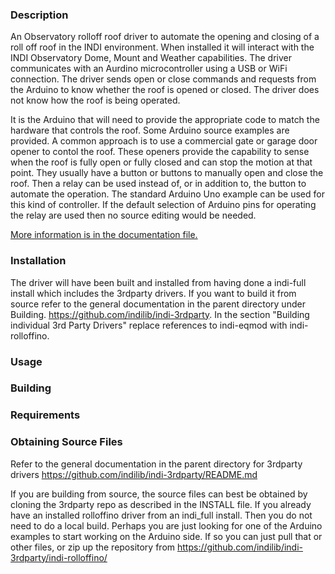 ### Description

An Observatory rolloff roof driver to automate the opening and closing of a roll off roof in the INDI environment. When installed it will interact with the INDI Observatory Dome, Mount and Weather capabilities. The driver communicates with an Aurdino microcontroller using a USB or WiFi connection. The driver sends open or close commands and requests from the Arduino to know whether the roof is opened or closed. The driver does not know how the roof is being operated.

It is the Arduino that will need to provide the appropriate code to match the hardware that controls the roof. Some Arduino source examples are provided. A common approach is to use a commercial gate or garage door opener to contol the roof. These openers provide the capability to sense when the roof is fully open or fully closed and can stop the motion at that point. They usually have a button or buttons to manually open and close the roof. Then a relay can be used instead of, or in addition to, the button to automate the operation. The standard Arduino Uno example can be used for this kind of controller. If the default selection of Arduino pins for operating the relay are used then no source editing would be needed.

[More information is in the documentation file.](doc/rolloffino.md)

### Installation

The driver will have been built and installed from having done a indi-full install which includes the 3rdparty drivers. If you want to build it from source refer to the general documentation in the parent directory under Building. https://github.com/indilib/indi-3rdparty. In the section "Building individual 3rd Party Drivers" replace references to indi-eqmod with indi-rolloffino. 


### Usage

### Building

### Requirements

### Obtaining Source Files

Refer to the general documentation in the parent directory for 3rdparty drivers https://github.com/indilib/indi-3rdparty/README.md

If you are building from source, the source files can best be obtained by cloning the 3rdparty repo as described in the INSTALL file. If you already have an installed rolloffino driver from an indi_full install. Then you do not need to do a local build. Perhaps you are just looking for one of the Arduino examples to start working on the Arduino side. If so you can just pull that or other files, or zip up the repository from https://github.com/indilib/indi-3rdparty/indi-rolloffino/ 
